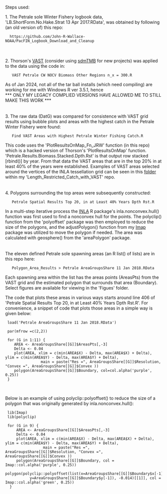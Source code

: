 
Steps used:

1\. The Petrale sole Winter Fishery logbook data, 'LB.ShortForm.No.Hake.Strat 13 Apr 2017.RData', was obtained by following (an old version of) this repo:

      https://github.com/John-R-Wallace-NOAA/PacFIN_Logbook_Download_and_Cleanup
<br><br>
2\. Thorson's [VAST](https://github.com/James-Thorson-NOAA/VAST]) (consider using [sdmTMB](https://pbs-assess.github.io/sdmTMB/) for new projects) was applied to the data using the code in:

       VAST Petrale CW NOCV Biomass Other Regions n_x = 300.R
As of Jan 2024, not all of the tar ball installs (which need compiling) are working for me with Windows R ver 3.5.1, hence <br> *** ONLY MY LEGACY COMPLIED VERSIONS HAVE ALLOWED ME TO STILL MAKE THIS WORK ***       
<br><br>
3\. The raw data (DatG) was compared for consistence with VAST grid results using bubble plots and areas with the highest catch in the Petrale Winter Fishery were found:

       Find VAST Areas with Highest Petrale Winter Fishing Catch.R

This code uses the 'PlotResultsOnMap_Fn_JRW' function (in this repo) which is a hacked version of Thorson's 'PlotResultsOnMap' function. 'Petrale.Results.Biomass.Stacked.Dpth.Rst' is that output row stacked [rbind()] by year. From that data the VAST areas that are in the top 20% in at least 40% of the years were established. Examples of VAST areas selected around the vertices of the INLA tessellation grid can be seen in this [folder](https://github.com/John-R-Wallace-NOAA/Length_Restricted_Catch_with_VAST/tree/master/VAST_Region_Method_Comparison_using_Small_Dover/2018-07-03_DOVR_WCGBTS_LM17_v4_1_0_AS_nx%3D600%20-%20Region%20%3D%20Other/Figs/All%20Areas%2C%20Random%20Col%2C%20Top%2015per%20in%206_13%20Years) within my 'Length_Restricted_Catch_with_VAST' repo.
<br><br><br>
4\. Polygons surrounding the top areas were subsequently constructed:

       Petrale Spatial Results Top 20, in at Least 40% Years Dpth Rst.R

In a multi-step iterative process the [INLA](www.r-inla.org) R package's inla.nonconvex.hull() function was first used to find a nonconvex hull for the points. The polyclip() function from the 'polyoffset' package was then employed to reduce the size of the polygons, and the adjustPolygon() function from my [Imap](https://github.com/John-R-Wallace-NOAA/Imap) package was utilized to move the polygon if needed.  The area was calculated with geosphere() from the 'areaPolygon' package.
<br><br><br>
The eleven defined Petrale sole spawning areas (an R list() of lists) are in this repo here:

       Polygon_Area_Results > Petrale AreaGroupsShare 11 Jan 2018.RData
       
Each spawning area within the list has the areas points (AreasPts) from the VAST grid and the estimated polygon that surrounds that area (Boundary). Select figures are available for viewing in the 'Figues' folder.

The code that plots these areas in various ways starts around line 406 of 'Petrale Spatial Results Top 20, in at Least 40% Years Dpth Rst.R'. For convenience, a snippet of code that plots those areas in a simple way is given below:


     load('Petrale AreaGroupsShare 11 Jan 2018.RData')
     
     par(mfrow =c(2,2))
     
     for (G in 1:11) {
        AREA <- AreaGroupsShare[[G]]$AreasPts[,-3]
        Delta <- 0.04
        plot(AREA, xlim = c(min(AREA$X) - Delta, max(AREA$X) + Delta), ylim = c(min(AREA$Y) - Delta, max(AREA$Y) + Delta), 
                    main = paste("Res =", AreaGroupsShare[[G]]$Resolution, "Convex =", AreaGroupsShare[[G]]$Convex ))
        polygon(AreaGroupsShare[[G]]$Boundary, col=col.alpha('purple', 0.25))
     }	

<br>

Below is an example of using polyclip::polyoffset() to reduce the size of a polygon that was originally generated by inla.nonconvex.hull():

    
     lib(Imap)
     lib(polyclip)

     for (G in 9) {
         AREA <- AreaGroupsShare[[G]]$AreasPts[,-3]
         Delta <- 0.04
         plot(AREA, xlim = c(min(AREA$X) - Delta, max(AREA$X) + Delta), ylim = c(min(AREA$Y) - Delta, max(AREA$Y) + Delta), 
                     main = paste("Res =", AreaGroupsShare[[G]]$Resolution, "Convex =", AreaGroupsShare[[G]]$Convex ))
         polygon(AreaGroupsShare[[G]]$Boundary, col = Imap::col.alpha('purple', 0.25))
         polygon(polyclip::polyoffset(list(x=AreaGroupsShare[[G]]$Boundary$x[-1], 
               y=AreaGroupsShare[[G]]$Boundary$y[-1]), -0.014)[[1]], col = Imap::col.alpha('green', 0.25))
      }	
      




